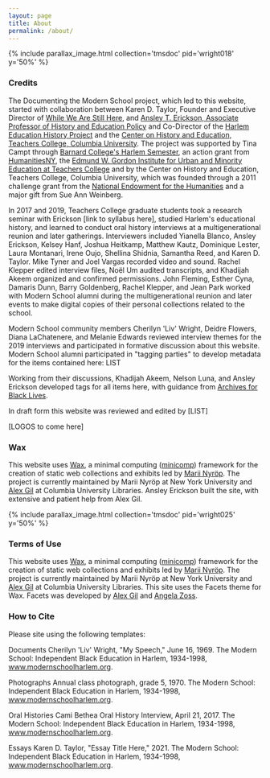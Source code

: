 ```yaml
---
layout: page
title: About
permalink: /about/
---
```

{% include parallax_image.html collection='tmsdoc' pid='wright018' y='50%' %}

### Credits

The Documenting the Modern School project, which led to this website, started with collaboration between Karen D. Taylor, Founder and Executive Director of [While We Are Still Here](https://whilewearestillhere.org/), and [Ansley T. Erickson, Associate Professor of History and Education Policy](https://tc.columbia.edu/faculty/ate11) and Co-Director of the [Harlem Education History Project](https://harlemeducationhistory.library.columbia.edu/) and the [Center on History and Education, Teachers College, Columbia University](https://www.tc.columbia.edu/che/). The project was supported by Tina Campt through [Barnard College's Harlem Semester](https://africana.barnard.edu/harlem-semester), an action grant from [HumanitiesNY](https://humanitiesny.org/), the [Edmund W. Gordon Institute for Urban and Minority Education at Teachers College](https://iume.tc.columbia.edu/) and by the Center on History and Education, Teachers College, Columbia University, which was founded through a 2011 challenge grant from the [National Endowment for the Humanities](www.neh.gov) and a major gift from Sue Ann Weinberg.

In 2017 and 2019, Teachers College graduate students took a research seminar with Erickson [link to syllabus here], studied Harlem's educational history, and learned to conduct oral history interviews at a multigenerational reunion and later gatherings. Interviewers included Yianella Blanco, Ansley Erickson, Kelsey Hanf, Joshua Heitkamp, Matthew Kautz, Dominique Lester, Laura Montanari, Irene Oujo, Shellina Shidnia, Samantha Reed, and Karen D. Taylor. Mike Tyner and Joel Vargas recorded video and sound. Rachel Klepper edited interview files, Noël Um audited transcripts, and Khadijah Akeem organized and confirmed permissions. John Fleming, Esther Cyna, Damaris Dunn, Barry Goldenberg, Rachel Klepper, and Jean Park worked with Modern School alumni during the multigenerational reunion and later events to make digital copies of their personal collections related to the school.

Modern School community members Cherilyn 'Liv' Wright, Deidre Flowers, Diana LaChatenere, and Melanie Edwards reviewed interview themes for the 2019 interviews and participated in formative discussion about this website. Modern School alumni participated in "tagging parties" to develop metadata for the items contained here: LIST

Working from their discussions, Khadijah Akeem, Nelson Luna, and Ansley Erickson developed tags for all items here, with guidance from [Archives for Black Lives](https://archivesforblacklives.files.wordpress.com/2019/10/ardr_final.pdf).

In draft form this website was reviewed and edited by [LIST]

[LOGOS to come here]


### Wax

This website uses [Wax](https://minicomp.github.io/wax/), a minimal computing ([minicomp](https://github.com/minicomp)) framework for the creation of static web collections and exhibits led by [Marii Nyröp](http://marii.info/). The project is currently maintained by Marii Nyröp at New York University and [Alex Gil](https://github.com/elotroalex) at Columbia University Libraries. Ansley Erickson built the site, with extensive and patient help from Alex Gil.

{% include parallax_image.html collection='tmsdoc' pid='wright025' y='50%' %}

### Terms of Use

This website uses [Wax](https://minicomp.github.io/wax/), a minimal computing ([minicomp](https://github.com/minicomp)) framework for the creation of static web collections and exhibits led by [Marii Nyröp](http://marii.info/). The project is currently maintained by Marii Nyröp at New York University and [Alex Gil](https://github.com/elotroalex) at Columbia University Libraries. This site uses the Facets theme for Wax. Facets was developed by [Alex Gil](https://github.com/elotroalex) and [Angela Zoss](https://library.duke.edu/about/directory/staff/angela.zoss).

### How to Cite

Please site using the following templates:

Documents
Cherilyn 'Liv' Wright, "My Speech," June 16, 1969. The Modern School: Independent Black Education in Harlem, 1934-1998, www.modernschoolharlem.org.

Photographs
Annual class photograph, grade 5, 1970. The Modern School: Independent Black Education in Harlem, 1934-1998, www.modernschoolharlem.org.

Oral Histories
Cami Bethea Oral History Interview, April 21, 2017. The Modern School: Independent Black Education in Harlem, 1934-1998, www.modernschoolharlem.org.

Essays
Karen D. Taylor, "Essay Title Here," 2021. The Modern School: Independent Black Education in Harlem, 1934-1998, www.modernschoolharlem.org.
